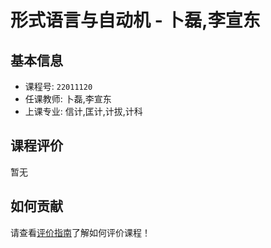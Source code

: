 # 形式语言与自动机 - 卜磊,李宣东

## 基本信息

- 课程号: `22011120`
- 任课教师: 卜磊,李宣东
- 上课专业: 信计,匡计,计拔,计科

## 课程评价

暂无

## 如何贡献

请查看[评价指南](../how-to-comment.md)了解如何评价课程！
